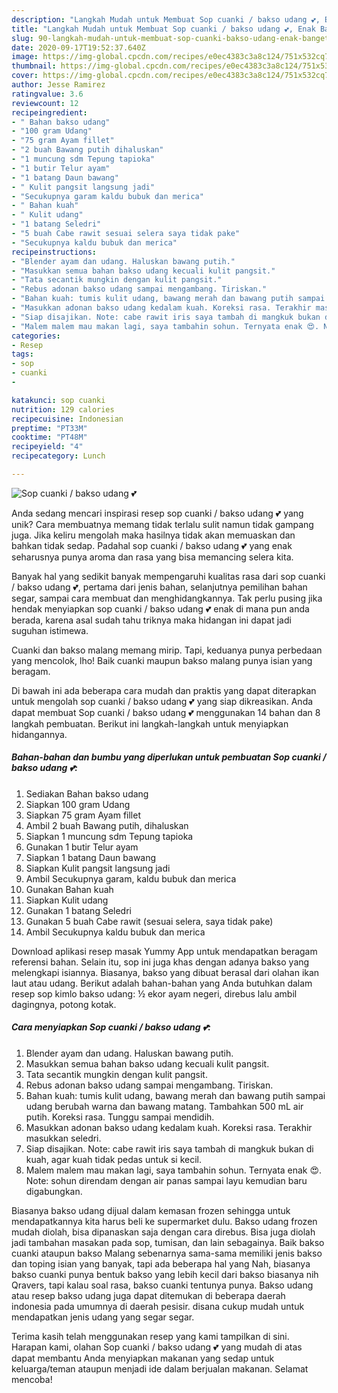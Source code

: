 ```yaml
---
description: "Langkah Mudah untuk Membuat Sop cuanki / bakso udang 💕, Enak Banget"
title: "Langkah Mudah untuk Membuat Sop cuanki / bakso udang 💕, Enak Banget"
slug: 90-langkah-mudah-untuk-membuat-sop-cuanki-bakso-udang-enak-banget
date: 2020-09-17T19:52:37.640Z
image: https://img-global.cpcdn.com/recipes/e0ec4383c3a8c124/751x532cq70/sop-cuanki-bakso-udang-💕-foto-resep-utama.jpg
thumbnail: https://img-global.cpcdn.com/recipes/e0ec4383c3a8c124/751x532cq70/sop-cuanki-bakso-udang-💕-foto-resep-utama.jpg
cover: https://img-global.cpcdn.com/recipes/e0ec4383c3a8c124/751x532cq70/sop-cuanki-bakso-udang-💕-foto-resep-utama.jpg
author: Jesse Ramirez
ratingvalue: 3.6
reviewcount: 12
recipeingredient:
- " Bahan bakso udang"
- "100 gram Udang"
- "75 gram Ayam fillet"
- "2 buah Bawang putih dihaluskan"
- "1 muncung sdm Tepung tapioka"
- "1 butir Telur ayam"
- "1 batang Daun bawang"
- " Kulit pangsit langsung jadi"
- "Secukupnya garam kaldu bubuk dan merica"
- " Bahan kuah"
- " Kulit udang"
- "1 batang Seledri"
- "5 buah Cabe rawit sesuai selera saya tidak pake"
- "Secukupnya kaldu bubuk dan merica"
recipeinstructions:
- "Blender ayam dan udang. Haluskan bawang putih."
- "Masukkan semua bahan bakso udang kecuali kulit pangsit."
- "Tata secantik mungkin dengan kulit pangsit."
- "Rebus adonan bakso udang sampai mengambang. Tiriskan."
- "Bahan kuah: tumis kulit udang, bawang merah dan bawang putih sampai udang berubah warna dan bawang matang. Tambahkan 500 mL air putih. Koreksi rasa. Tunggu sampai mendidih."
- "Masukkan adonan bakso udang kedalam kuah. Koreksi rasa. Terakhir masukkan seledri."
- "Siap disajikan. Note: cabe rawit iris saya tambah di mangkuk bukan di kuah, agar kuah tidak pedas untuk si kecil."
- "Malem malem mau makan lagi, saya tambahin sohun. Ternyata enak 😍. Note: sohun direndam dengan air panas sampai layu kemudian baru digabungkan."
categories:
- Resep
tags:
- sop
- cuanki
- 

katakunci: sop cuanki  
nutrition: 129 calories
recipecuisine: Indonesian
preptime: "PT33M"
cooktime: "PT48M"
recipeyield: "4"
recipecategory: Lunch

---
```



![Sop cuanki / bakso udang 💕](https://img-global.cpcdn.com/recipes/e0ec4383c3a8c124/751x532cq70/sop-cuanki-bakso-udang-💕-foto-resep-utama.jpg)

Anda sedang mencari inspirasi resep sop cuanki / bakso udang 💕 yang unik? Cara membuatnya memang tidak terlalu sulit namun tidak gampang juga. Jika keliru mengolah maka hasilnya tidak akan memuaskan dan bahkan tidak sedap. Padahal sop cuanki / bakso udang 💕 yang enak seharusnya punya aroma dan rasa yang bisa memancing selera kita.

Banyak hal yang sedikit banyak mempengaruhi kualitas rasa dari sop cuanki / bakso udang 💕, pertama dari jenis bahan, selanjutnya pemilihan bahan segar, sampai cara membuat dan menghidangkannya. Tak perlu pusing jika hendak menyiapkan sop cuanki / bakso udang 💕 enak di mana pun anda berada, karena asal sudah tahu triknya maka hidangan ini dapat jadi suguhan istimewa.

Cuanki dan bakso malang memang mirip. Tapi, keduanya punya perbedaan yang mencolok, lho! Baik cuanki maupun bakso malang punya isian yang beragam.


Di bawah ini ada beberapa cara mudah dan praktis yang dapat diterapkan untuk mengolah sop cuanki / bakso udang 💕 yang siap dikreasikan. Anda dapat membuat Sop cuanki / bakso udang 💕 menggunakan 14 bahan dan 8 langkah pembuatan. Berikut ini langkah-langkah untuk menyiapkan hidangannya.

<!--inarticleads1-->

##### Bahan-bahan dan bumbu yang diperlukan untuk pembuatan Sop cuanki / bakso udang 💕:

1. Sediakan  Bahan bakso udang
1. Siapkan 100 gram Udang
1. Siapkan 75 gram Ayam fillet
1. Ambil 2 buah Bawang putih, dihaluskan
1. Siapkan 1 muncung sdm Tepung tapioka
1. Gunakan 1 butir Telur ayam
1. Siapkan 1 batang Daun bawang
1. Siapkan  Kulit pangsit langsung jadi
1. Ambil Secukupnya garam, kaldu bubuk dan merica
1. Gunakan  Bahan kuah
1. Siapkan  Kulit udang
1. Gunakan 1 batang Seledri
1. Gunakan 5 buah Cabe rawit (sesuai selera, saya tidak pake)
1. Ambil Secukupnya kaldu bubuk dan merica


Download aplikasi resep masak Yummy App untuk mendapatkan beragam referensi bahan. Selain itu, sop ini juga khas dengan adanya bakso yang melengkapi isiannya. Biasanya, bakso yang dibuat berasal dari olahan ikan laut atau udang. Berikut adalah bahan-bahan yang Anda butuhkan dalam resep sop kimlo bakso udang: ½ ekor ayam negeri, direbus lalu ambil dagingnya, potong kotak. 

<!--inarticleads2-->

##### Cara menyiapkan Sop cuanki / bakso udang 💕:

1. Blender ayam dan udang. Haluskan bawang putih.
1. Masukkan semua bahan bakso udang kecuali kulit pangsit.
1. Tata secantik mungkin dengan kulit pangsit.
1. Rebus adonan bakso udang sampai mengambang. Tiriskan.
1. Bahan kuah: tumis kulit udang, bawang merah dan bawang putih sampai udang berubah warna dan bawang matang. Tambahkan 500 mL air putih. Koreksi rasa. Tunggu sampai mendidih.
1. Masukkan adonan bakso udang kedalam kuah. Koreksi rasa. Terakhir masukkan seledri.
1. Siap disajikan. Note: cabe rawit iris saya tambah di mangkuk bukan di kuah, agar kuah tidak pedas untuk si kecil.
1. Malem malem mau makan lagi, saya tambahin sohun. Ternyata enak 😍. Note: sohun direndam dengan air panas sampai layu kemudian baru digabungkan.


Biasanya bakso udang dijual dalam kemasan frozen sehingga untuk mendapatkannya kita harus beli ke supermarket dulu. Bakso udang frozen mudah diolah, bisa dipanaskan saja dengan cara direbus. Bisa juga diolah jadi tambahan masakan pada sop, tumisan, dan lain sebagainya. Baik bakso cuanki ataupun bakso Malang sebenarnya sama-sama memiliki jenis bakso dan toping isian yang banyak, tapi ada beberapa hal yang Nah, biasanya bakso cuanki punya bentuk bakso yang lebih kecil dari bakso biasanya nih Qravers, tapi kalau soal rasa, bakso cuanki tentunya punya. Bakso udang atau resep bakso udang juga dapat ditemukan di beberapa daerah indonesia pada umumnya di daerah pesisir. disana cukup mudah untuk mendapatkan jenis udang yang segar segar. 

Terima kasih telah menggunakan resep yang kami tampilkan di sini. Harapan kami, olahan Sop cuanki / bakso udang 💕 yang mudah di atas dapat membantu Anda menyiapkan makanan yang sedap untuk keluarga/teman ataupun menjadi ide dalam berjualan makanan. Selamat mencoba!
